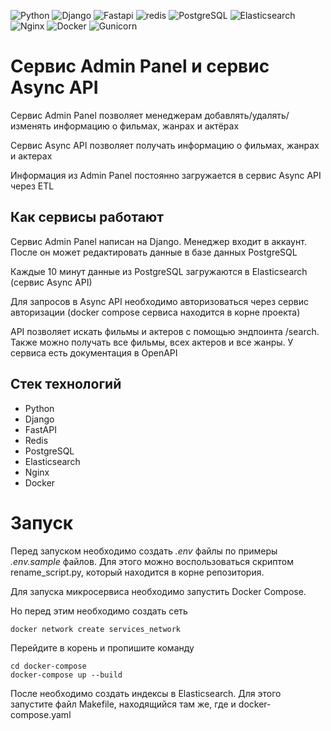 ![Python](https://img.shields.io/badge/Python-14354C?style=badge&logo=python&logoColor=white)
![Django](https://img.shields.io/badge/Django-092E20?style=badge&logo=django&logoColor=white)
![Fastapi](https://img.shields.io/badge/Fastapi-000000?style=badge&logo=fastapi&logoColor=white)
![redis](https://img.shields.io/badge/redis-%23DD0031.svg?&style=badge&logo=redis&logoColor=white)
![PostgreSQL](https://img.shields.io/badge/PostgreSQL-316192?style=badge&logo=postgresql&logoColor=white)
![Elasticsearch](https://badges.aleen42.com/src/elasticsearch.svg)
![Nginx](https://img.shields.io/badge/Nginx-000000?style=badge&logo=nginx&logoColor=white)
![Docker](https://img.shields.io/badge/docker-%230db7ed.svg?style=badge&logo=docker&logoColor=white)
![Gunicorn](https://img.shields.io/badge/Gunicorn-000000?.svg?style=Gunicorn&logo=Gunicorn&logoColor=green)

# Сервис Admin Panel и сервис Async API

Сервис Admin Panel позволяет менеджерам добавлять/удалять/изменять информацию о фильмах, жанрах и актёрах

Сервис Async API позволяет получать информацию о фильмах, жанрах и актерах

Информация из Admin Panel постоянно загружается в сервис Async API через ETL

## Как сервисы работают

Сервис Admin Panel написан на Django. Менеджер входит в аккаунт. После он может редактировать данные в базе данных
PostgreSQL

Каждые 10 минут данные из PostgreSQL загружаются в Elasticsearch (сервис Async API)

Для запросов в Async API необходимо авторизоваться через сервис авторизации (docker compose сервиса находится в корне
проекта)

API позволяет искать фильмы и актеров с помощью эндпоинта /search. Также можно получать все фильмы, всех актеров и все
жанры. У сервиса есть документация в OpenAPI

## Стек технологий

- Python
- Django
- FastAPI
- Redis
- PostgreSQL
- Elasticsearch
- Nginx
- Docker

# Запуск

Перед запуском необходимо создать _.env_ файлы по примеры _.env.sample_ файлов. Для этого можно воспользоваться скриптом
rename_script.py, который находится в корне репозитория.

Для запуска микросервиса необходимо запустить Docker Compose.

Но перед этим необходимо создать сеть

```
docker network create services_network
```

Перейдите в корень и пропишите команду

```
cd docker-compose
docker-compose up --build
```

После необходимо создать индексы в Elasticsearch. Для этого запустите файл Makefile, находящийся там же, где и
docker-compose.yaml